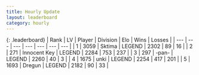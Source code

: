 ```yaml
---
title: Hourly Update
layout: leaderboard
category: hourly
---
```


{: .leaderboard}
| Rank | LV | Player | Division | Elo | Wins | Losses |
| --- | --- | --- | --- | --- | --- | --- |
| <span data-change="0">1</span> | 3059 | <span title="ID: 353063">Sktima</span> | LEGEND | <span data-change="0">2302</span> | <span data-change="0">89</span> | <span data-change="0">16</span> |
| <span data-change="0">2</span> | 271 | <span title="ID: 773025">Innocent Key</span> | LEGEND | <span data-change="5">2284</span> | <span data-change="1">753</span> | <span data-change="0">237</span> |
| <span data-change="0">3</span> | 297 | <span title="ID: 719486">-pan-</span> | LEGEND | <span data-change="0">2260</span> | <span data-change="0">40</span> | <span data-change="0">3</span> |
| <span data-change="0">4</span> | 1675 | <span title="ID: 692745">unki</span> | LEGEND | <span data-change="0">2254</span> | <span data-change="0">417</span> | <span data-change="0">201</span> |
| <span data-change="0">5</span> | 1693 | <span title="ID: 337810">Dregun</span> | LEGEND | <span data-change="0">2182</span> | <span data-change="0">90</span> | <span data-change="0">33</span> |